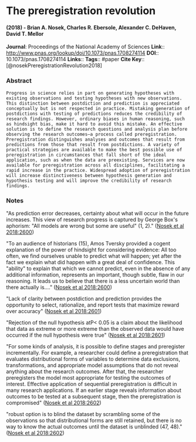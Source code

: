 # The preregistration revolution
#### (2018) - Brian A. Nosek, Charles R. Ebersole, Alexander C. DeHaven, David T. Mellor
**Journal**: Proceedings of the National Academy of Sciences
**Link**:: http://www.pnas.org/lookup/doi/10.1073/pnas.1708274114
**DOI**:: 10.1073/pnas.1708274114
**Links**:: 
**Tags**:: #paper
**Cite Key**:: [@nosekPreregistrationRevolution2018]

### Abstract

```
Progress in science relies in part on generating hypotheses with existing observations and testing hypotheses with new observations. This distinction between postdiction and prediction is appreciated conceptually but is not respected in practice. Mistaking generation of postdictions with testing of predictions reduces the credibility of research findings. However, ordinary biases in human reasoning, such as hindsight bias, make it hard to avoid this mistake. An effective solution is to define the research questions and analysis plan before observing the research outcomes—a process called preregistration. Preregistration distinguishes analyses and outcomes that result from predictions from those that result from postdictions. A variety of practical strategies are available to make the best possible use of preregistration in circumstances that fall short of the ideal application, such as when the data are preexisting. Services are now available for preregistration across all disciplines, facilitating a rapid increase in the practice. Widespread adoption of preregistration will increase distinctiveness between hypothesis generation and hypothesis testing and will improve the credibility of research findings.
```

### Notes

"As prediction error decreases, certainty about what will occur in the future increases. This view of research progress is captured by George Box's aphorism: "All models are wrong but some are useful" (1, 2)." ([Nosek et al 2018:2600](zotero://open-pdf/library/items/S559YPBU?page=1))

"To an audience of historians (15), Amos Tversky provided a cogent explanation of the power of hindsight for considering evidence: All too often, we find ourselves unable to predict what will happen; yet after the fact we explain what did happen with a great deal of confidence. This "ability" to explain that which we cannot predict, even in the absence of any additional information, represents an important, though subtle, flaw in our reasoning. It leads us to believe that there is a less uncertain world than there actually is...." ([Nosek et al 2018:2600](zotero://open-pdf/library/items/S559YPBU?page=1))

"Lack of clarity between postdiction and prediction provides the opportunity to select, rationalize, and report tests that maximize reward over accuracy" ([Nosek et al 2018:2601](zotero://open-pdf/library/items/S559YPBU?page=2))

"Rejection of the null hypothesis atP< 0.05 is a claim about the likelihood that data as extreme or more extreme than the observed data would have occurred if the null hypothesis were true" ([Nosek et al 2018:2601](zotero://open-pdf/library/items/S559YPBU?page=2))

"For some kinds of analysis, it is possible to define stages and preregister incrementally. For example, a researcher could define a preregistration that evaluates distributional forms of variables to determine data exclusions, transformations, and appropriate model assumptions that do not reveal anything about the research outcomes. After that, the researcher preregisters the model most appropriate for testing the outcomes of interest. Effective application of sequential preregistration is difficult in many research applications. If an earlier stage reveals information about outcomes to be tested at a subsequent stage, then the preregistration is compromised" ([Nosek et al 2018:2602](zotero://open-pdf/library/items/S559YPBU?page=3))

"robust option is to blind the dataset by scrambling some of the observations so that distributional forms are still retained, but there is no way to know the actual outcomes until the dataset is unblinded (47, 48)." ([Nosek et al 2018:2602](zotero://open-pdf/library/items/S559YPBU?page=3))